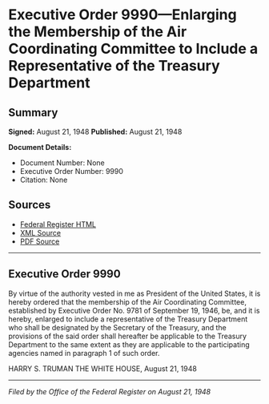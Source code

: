 # Executive Order 9990—Enlarging the Membership of the Air Coordinating Committee to Include a Representative of the Treasury Department

## Summary

**Signed:** August 21, 1948
**Published:** August 21, 1948

**Document Details:**
- Document Number: None
- Executive Order Number: 9990
- Citation: None

## Sources
- [Federal Register HTML](https://www.presidency.ucsb.edu/documents/executive-order-9990-enlarging-the-membership-the-air-coordinating-committee-include)
- [XML Source](None)
- [PDF Source](None)

---

## Executive Order 9990

By virtue of the authority vested in me as President of the United States, it is hereby ordered that the membership of the Air Coordinating Committee, established by Executive Order No. 9781 of September 19, 1946, be, and it is hereby, enlarged to include a representative of the Treasury Department who shall be designated by the Secretary of the Treasury, and the provisions of the said order shall hereafter be applicable to the Treasury Department to the same extent as they are applicable to the participating agencies named in paragraph 1 of such order.

HARRY S. TRUMAN
THE WHITE HOUSE,
August 21, 1948

---

*Filed by the Office of the Federal Register on August 21, 1948*
